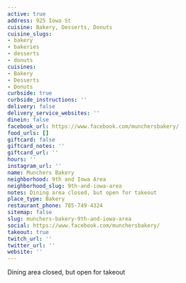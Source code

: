 ```yaml
---
active: true
address: 925 Iowa St
cuisine: Bakery, Desserts, Donuts
cuisine_slugs:
- bakery
- bakeries
- desserts
- donuts
cuisines:
- Bakery
- Desserts
- Donuts
curbside: true
curbside_instructions: ''
delivery: false
delivery_service_websites: ''
dinein: false
facebook_url: https://www.facebook.com/munchersbakery/
food_urls: []
giftcard: false
giftcard_notes: ''
giftcard_url: ''
hours: ''
instagram_url: ''
name: Munchers Bakery
neighborhood: 9th and Iowa Area
neighborhood_slug: 9th-and-iowa-area
notes: Dining area closed, but open for takeout
place_type: Bakery
restaurant_phone: 785-749-4324
sitemap: false
slug: munchers-bakery-9th-and-iowa-area
social: https://www.facebook.com/munchersbakery/
takeout: true
twitch_url: ''
twitter_url: ''
website: ''
---
```


Dining area closed, but open for takeout